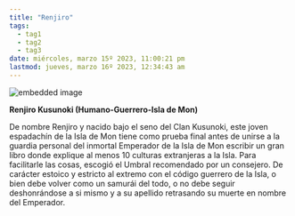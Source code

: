 ```yaml
---
title: "Renjiro"
tags:
  - tag1
  - tag2
  - tag3
date: miércoles, marzo 15º 2023, 11:00:21 pm
lastmod: jueves, marzo 16º 2023, 12:34:43 am
---
```


![embedded image](https://assets.legendkeeper.com/b543655d-9618-4c65-b8b0-4830f95c6544.jpg "Attachment")

**Renjiro Kusunoki (Humano-Guerrero-Isla de Mon)**

De nombre Renjiro y nacido bajo el seno del Clan Kusunoki, este joven espadachín de la Isla de Mon tiene como prueba final antes de unirse a la guardia personal del inmortal Emperador de la Isla de Mon escribir un gran libro donde explique al menos 10 culturas extranjeras a la Isla. Para facilitarle las cosas, escogió el Umbral recomendado por un consejero. De carácter estoico y estricto al extremo con el código guerrero de la Isla, o bien debe volver como un samurái del todo, o no debe seguir deshonrándose a si mismo y a su apellido retrasando su muerte en nombre del Emperador.